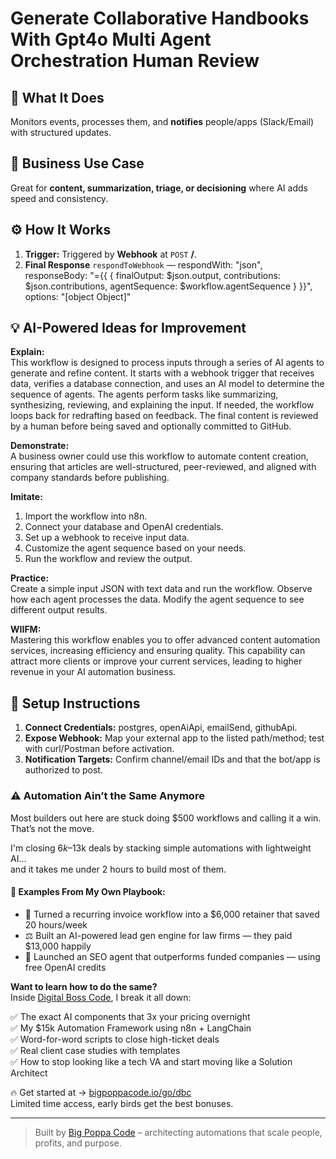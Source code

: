 # Generate Collaborative Handbooks With Gpt4o Multi Agent Orchestration Human Review
  ## 🚀 What It Does
  Monitors events, processes them, and **notifies** people/apps (Slack/Email) with structured updates.
  
  ## 💼 Business Use Case
  Great for **content, summarization, triage, or decisioning** where AI adds speed and consistency.
  
  ## ⚙️ How It Works
  1. **Trigger:** Triggered by **Webhook** at `POST` **/**.
  2. **Final Response** `respondToWebhook` — respondWith: "json", responseBody: "={{ { finalOutput: $json.output, contributions: $json.contributions, agentSequence: $workflow.agentSequence } }}", options: "[object Object]"
  
  ## 💡 AI-Powered Ideas for Improvement
  **Explain:**  
This workflow is designed to process inputs through a series of AI agents to generate and refine content. It starts with a webhook trigger that receives data, verifies a database connection, and uses an AI model to determine the sequence of agents. The agents perform tasks like summarizing, synthesizing, reviewing, and explaining the input. If needed, the workflow loops back for redrafting based on feedback. The final content is reviewed by a human before being saved and optionally committed to GitHub.

**Demonstrate:**  
A business owner could use this workflow to automate content creation, ensuring that articles are well-structured, peer-reviewed, and aligned with company standards before publishing.

**Imitate:**  
1. Import the workflow into n8n.  
2. Connect your database and OpenAI credentials.  
3. Set up a webhook to receive input data.  
4. Customize the agent sequence based on your needs.  
5. Run the workflow and review the output.

**Practice:**  
Create a simple input JSON with text data and run the workflow. Observe how each agent processes the data. Modify the agent sequence to see different output results.

**WIIFM:**  
Mastering this workflow enables you to offer advanced content automation services, increasing efficiency and ensuring quality. This capability can attract more clients or improve your current services, leading to higher revenue in your AI automation business.
  
  ## 🔧 Setup Instructions
  1. **Connect Credentials:** postgres, openAiApi, emailSend, githubApi.
2. **Expose Webhook:** Map your external app to the listed path/method; test with curl/Postman before activation.
3. **Notification Targets:** Confirm channel/email IDs and that the bot/app is authorized to post.
  
### ⚠️ Automation Ain’t the Same Anymore

Most builders out here are stuck doing $500 workflows and calling it a win.  
That’s not the move.  

I'm closing $6k–$13k deals by stacking simple automations with lightweight AI...  
and it takes me under 2 hours to build most of them.

#### 🧠 Examples From My Own Playbook:
- 🔁 Turned a recurring invoice workflow into a $6,000 retainer that saved 20 hours/week  
- ⚖️ Built an AI-powered lead gen engine for law firms — they paid $13,000 happily  
- 🚀 Launched an SEO agent that outperforms funded companies — using free OpenAI credits  

**Want to learn how to do the same?**  
Inside [Digital Boss Code](https://bigpoppacode.io/go/dbc), I break it all down:

✅ The exact AI components that 3x your pricing overnight  
✅ My $15k Automation Framework using n8n + LangChain  
✅ Word-for-word scripts to close high-ticket deals  
✅ Real client case studies with templates  
✅ How to stop looking like a tech VA and start moving like a Solution Architect  

🔥 Get started at → [bigpoppacode.io/go/dbc](https://bigpoppacode.io/go/dbc)  
Limited time access, early birds get the best bonuses.

---
> Built by [Big Poppa Code](https://bigpoppacode.io) – architecting automations that scale people, profits, and purpose.
  